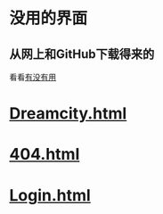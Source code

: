 # 没用的界面

## 从网上和GitHub下载得来的

看看[有没有用](https://github.com/Laomao1104/test/blob/main/WEB.md)
# [Dreamcity.html](https://laomao1104.github.io/test/dreamcity.html)
# [404.html](https://laomao1104.github.io/test/404.html)
# [Login.html](https://laomao1104.github.io/test/login.html)
